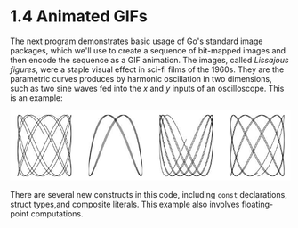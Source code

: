 # 1.4 Animated GIFs

The next program demonstrates basic usage of Go's standard image packages, which we'll use to create a sequence of bit-mapped images and then encode the sequence as a GIF animation. The images, called *Lissajous figures*, were a staple visual effect in sci-fi films of the 1960s. They are the parametric curves produces by harmonic oscillation in two dimensions, such as two sine waves fed into the *x* and *y* inputs of an oscilloscope. This is an example:

![](Lissajous_figures.PNG)

There are several new constructs in this code, including `const` declarations, struct types,and composite literals. This example also involves floating-point computations. 